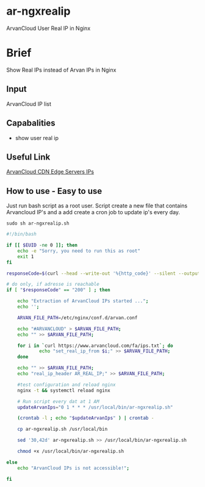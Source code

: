 # ar-ngxrealip
ArvanCloud User Real IP in Nginx

# Brief
Show Real IPs instead of Arvan IPs in Nginx

## Input
ArvanCloud IP list

## Capabalities
* show user real ip

## Useful Link
[ArvanCloud CDN Edge Servers IPs](https://www.arvancloud.com/fa/ips.txt)

## How to use - Easy to use
Just run bash script as a root user. Script create a new file that contains Arvancloud IP's and a add create a cron job to update ip's every day.
```console
sudo sh ar-ngxrealip.sh
```

```bash
#!/bin/bash

if [[ $EUID -ne 0 ]]; then
	echo -e "Sorry, you need to run this as root"
	exit 1
fi

responseCode=$(curl --head --write-out '%{http_code}' --silent --output /dev/null https://www.arvancloud.com/fa/ips.txt)

# do only, if adresse is reachable
if [ "$responseCode" == "200" ] ; then

    echo "Extraction of ArvanCloud IPs started ...";
    echo '';

    ARVAN_FILE_PATH=/etc/nginx/conf.d/arvan.conf

    echo "#ARVANCLOUD" > $ARVAN_FILE_PATH;
    echo "" >> $ARVAN_FILE_PATH;

    for i in `curl https://www.arvancloud.com/fa/ips.txt`; do
            echo "set_real_ip_from $i;" >> $ARVAN_FILE_PATH;
    done

    echo "" >> $ARVAN_FILE_PATH;
    echo "real_ip_header AR_REAL_IP;" >> $ARVAN_FILE_PATH;

    #test configuration and reload nginx
    nginx -t && systemctl reload nginx

    # Run script every dat at 1 AM
    updateArvanIps="0 1 * * * /usr/local/bin/ar-ngxrealip.sh"

    (crontab -l ; echo "$updateArvanIps" ) | crontab -

    cp ar-ngxrealip.sh /usr/local/bin

    sed '30,42d' ar-ngxrealip.sh >> /usr/local/bin/ar-ngxrealip.sh

    chmod +x /usr/local/bin/ar-ngxrealip.sh

else
    echo "ArvanCloud IPs is not accessible!";

fi
```
